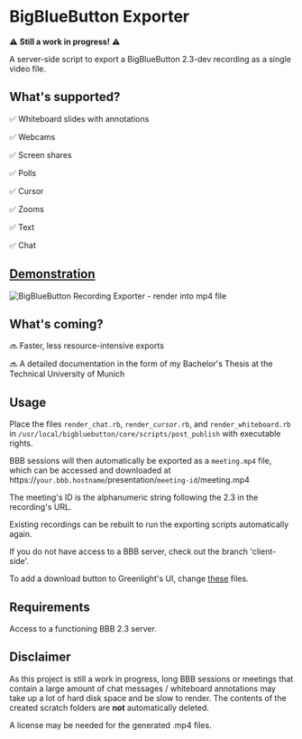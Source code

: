 

  

  

  

# BigBlueButton Exporter

  

⚠️ **Still a work in progress!** ⚠️<br  />

  

A server-side script to export a BigBlueButton 2.3-dev recording as a single video file.

  

## What's supported?

  

✅ Whiteboard slides with annotations <br  />

  

✅ Webcams <br  />

  

✅ Screen shares <br  />

  

✅ Polls <br  />

  

✅ Cursor <br  />

  

✅ Zooms <br  />

  

✅ Text <br  />

  

✅ Chat <br  />

  
## [Demonstration](https://drive.google.com/file/d/1H5004sX6OLdZBrs6gS-nWsm2HTyuRhUy/view)

![BigBlueButton Recording Exporter - render into mp4 file](https://i.imgur.com/CjSFtzi.png "BBB video meeting exporter")



## What's coming?

🔜 Faster, less resource-intensive exports<br  />

🔜  A detailed documentation in the form of my Bachelor's Thesis at the Technical University of Munich<br  />

## Usage
Place the files `render_chat.rb`, `render_cursor.rb`, and `render_whiteboard.rb` in `/usr/local/bigbluebutton/core/scripts/post_publish` with executable rights.

BBB sessions will then automatically be exported as a `meeting.mp4` file, which can be accessed and downloaded at https://`your.bbb.hostname`/presentation/`meeting-id`/meeting.mp4

The meeting's ID is the alphanumeric string following the 2.3 in the recording's URL.

Existing recordings can be rebuilt to run the exporting scripts automatically again.

If you do not have access to a BBB server, check out the branch 'client-side'.

To add a download button to Greenlight's UI, change [these](https://github.com/danielpetri1/greenlight/commit/72c2165e4a504aa40e116a83864de36dea540b65) files.
 
## Requirements
Access to a functioning BBB 2.3 server. <br  />

## Disclaimer
As this project is still a work in progress, long BBB sessions or meetings that contain a large amount of chat messages / whiteboard annotations may take up a lot of hard disk space and be slow to render. The contents of the created scratch folders are **not** automatically deleted.

A license may be needed for the generated .mp4 files.

